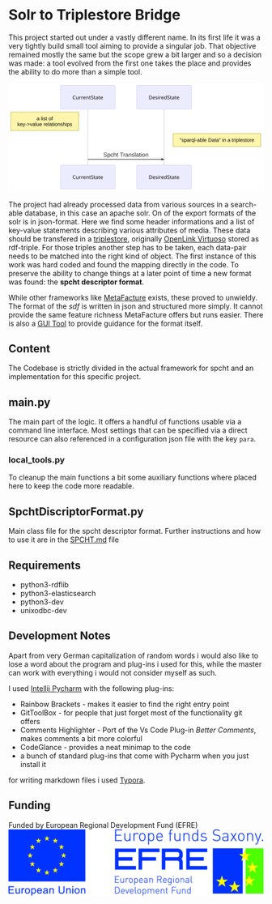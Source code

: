# Solr to Triplestore Bridge

This project started out under a vastly different name. In its first life it was a very tightly build small tool aiming to provide a singular job. That objective remained mostly the same but the scope grew a bit larger and so a decision was made: a tool evolved from the first one takes the place and provides the ability to do more than a simple tool.

![Simple diagram explaining the workflow](./README/simplediagram1.png)

The project had already processed data from various sources in a search-able database, in this case an apache solr. On of the export formats of the solr is in json-format. Here we find some header informations and a list of key-value statements describing various attributes of media. These data should be transfered in a [triplestore](https://en.wikipedia.org/wiki/Triplestore), originally [OpenLink Virtuoso](https://virtuoso.openlinksw.com/) stored as rdf-triple. For those triples another step has to be taken, each data-pair needs to be matched into the right kind of object. The first instance of this work was hard coded and found the mapping directly in the code. To preserve the ability to change things at a later point of time a new format was found: the **spcht descriptor format**.

While other frameworks like [MetaFacture](https://github.com/metafacture) exists, these proved to unwieldy. The format of the *sdf* is written in json and structured more simply. It cannot provide the same feature richness MetaFacture offers but runs easier. There is also a [GUI Tool](https://github.com/jpkanter/spcht_checker_gui) to provide guidance for the format itself.

## Content

The Codebase is strictly divided in the actual framework for spcht and an implementation for this specific project. 

## main.py

The main part of the logic. It offers a handful of functions usable via a command line interface. Most settings that can be specified via a direct resource can also referenced in a configuration json file with the key `para`.

### local_tools.py

To cleanup the main functions a bit some auxiliary functions where placed here to keep the code more readable.

## SpchtDiscriptorFormat.py

Main class file for the spcht descriptor format. Further instructions and how to use it are in the [SPCHT.md](SPCHT.md) file

## Requirements

* python3-rdflib 
* python3-elasticsearch
* python3-dev
* unixodbc-dev

## Development Notes

Apart from very German capitalization of random words i would also like to lose a word about the program and plug-ins i used for this, while the master can work with everything i would not consider myself as such.

I used [Intellij Pycharm](https://www.jetbrains.com/pycharm/)  with the following plug-ins:

* Rainbow Brackets - makes it easier to find the right entry point
* GitToolBox - for people that just forget most of the functionality git offers
* Comments Highlighter - Port of the Vs Code Plug-in _Better Comments_, makes comments a bit more colorful
* CodeGlance - provides a neat minimap to the code
* a bunch of standard plug-ins that come with Pycharm when you just install it

for writing markdown files i used [Typora](https://typora.io/).

## Funding

Funded by European Regional Development Fund (EFRE)![EFRE_EU_quer_2015_cmyk_engl](./README/EFRE_EU_quer_2015_cmyk_engl.jpg)